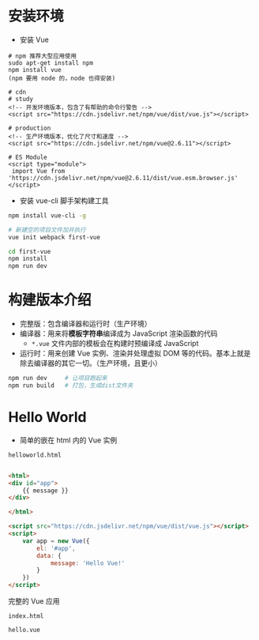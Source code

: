 # 安装环境

- 安装 Vue

 ```
# npm 推荐大型应用使用
sudo apt-get install npm
npm install vue
(npm 要用 node 的，node 也得安装)

# cdn
# study
<!-- 开发环境版本，包含了有帮助的命令行警告 -->
<script src="https://cdn.jsdelivr.net/npm/vue/dist/vue.js"></script>

# production
<!-- 生产环境版本，优化了尺寸和速度 -->
<script src="https://cdn.jsdelivr.net/npm/vue@2.6.11"></script>

# ES Module
<script type="module">
  import Vue from 'https://cdn.jsdelivr.net/npm/vue@2.6.11/dist/vue.esm.browser.js'
</script>
 ```

- 安装 vue-cli 脚手架构建工具

```bash
npm install vue-cli -g

# 新建空的项目文件加并执行
vue init webpack first-vue

cd first-vue
npm install 
npm run dev
```

# 构建版本介绍

- 完整版：包含编译器和运行时（生产环境）
- 编译器：用来将**模板字符串**编译成为 JavaScript 渲染函数的代码
  - `*.vue` 文件内部的模板会在构建时预编译成 JavaScript
- 运行时：用来创建 Vue 实例、渲染并处理虚拟 DOM 等的代码。基本上就是除去编译器的其它一切。（生产环境，且更小）

```bash
npm run dev		# 让项目跑起来
npm run build	# 打包，生成dist文件夹
```

# Hello World

- 简单的嵌在 html 内的 Vue 实例

``helloworld.html``

```html

<html>
<div id="app">
    {{ message }}		
</div>

</html>

<script src="https://cdn.jsdelivr.net/npm/vue/dist/vue.js"></script>
<script>
    var app = new Vue({
        el: '#app',
        data: {
            message: 'Hello Vue!'
        }
    })
</script>
```

完整的 Vue 应用

``index.html``

``hello.vue``